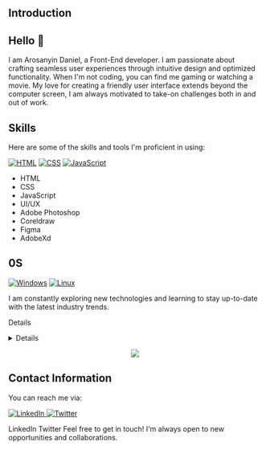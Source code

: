 ## Introduction

## Hello 👋


I am Arosanyin Daniel, a Front-End developer. I am passionate about crafting seamless user experiences through intuitive design and optimized functionality. When I'm not coding, you can find me gaming or watching a movie. My love for creating a friendly user interface extends beyond the computer screen, I am always motivated to take-on challenges both in and out of work.

## Skills
Here are some of the skills and tools I'm proficient in using:

[![HTML](https://img.shields.io/badge/html-black?style=for-the-badge&logo=html)](https://github.com/danybalz)
[![CSS](https://img.shields.io/badge/css-black?style=for-the-badge&logo=css)](https://github.com/danybalz)
[![JavaScript](https://img.shields.io/badge/css-black?style=for-the-badge&logo=javascript)](https://github.com/danybalz)

- HTML
- CSS
- JavaScript
- UI/UX
- Adobe Photoshop
- Coreldraw
- Figma
- AdobeXd



## 0S
[![Windows](https://img.shields.io/badge/Windows-black?style=for-the-badge&logo=Windows)](https://github.com/danybalz)
[![Linux](https://img.shields.io/badge/linux-black?style=for-the-badge&logo=Linux)](https://github.com/danybalz)

I am constantly exploring new technologies and learning to stay up-to-date with the latest industry trends.

Details
<details>
<p align="center">
  <a href="https://github.com/danybalz">
    <img src="http://github-profile-summary-cards.vercel.app/api/cards/profile-details?username=danybalz&theme=transparent" />
  </a>
  <a href="https://github.com/danybalz">
    <img src="https://github-readme-streak-stats.herokuapp.com/?user=danybalz&hide_border=true&card_width=338&theme=transparent" />
  </a>
  <a href="https://github.com/danybalz">
    <img src="http://github-profile-summary-cards.vercel.app/api/cards/stats?username=hawsome&theme=transparent" />
  </a>
  <!-- <a href="https://github.com/danybalz">
    <img src="https://github-readme-stats.vercel.app/api/top-langs/?username=danybalz&langs_count=10&exclude_repo=&hide=jupyter%20notebook,vim%20script,cmake,makefile,batchfile,emacs%20lisp,css,html&layout=default&card_width=699&hide_border=true&theme=transparent" />
  </a> -->
</p>
</details>

<p align="center">
  <a href="https://github.com/danybalz">
    <img src="https://komarev.com/ghpvc/?username=danybalz&color=blue&style=flat)" />
  </a>
</p>

## Contact Information
You can reach me via:

 <a href="https://www.linkedin.com/in/daniel-arosanyin-036987221" target="_blank">
        <img src="https://img.shields.io/badge/LinkedIn-blue?style=flat-square&logo=linkedin" alt="LinkedIn">
    </a>
    
 <a href="https://www.twitter.com/dany_balz" target="_blank">
        <img src="https://img.shields.io/badge/Twitter-blue?style=flat-square&logo=twitter" alt="Twitter">
    </a>

LinkedIn Twitter
Feel free to get in touch! I'm always open to new opportunities and collaborations.
